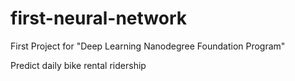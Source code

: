 # first-neural-network
First Project for "Deep Learning Nanodegree Foundation Program" 

Predict daily bike rental ridership